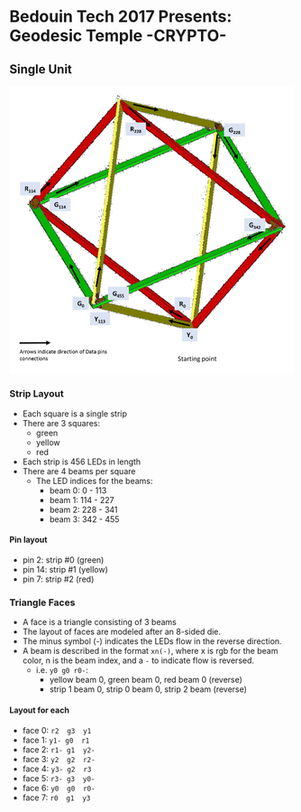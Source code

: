 # Bedouin Tech 2017 Presents: Geodesic Temple -CRYPTO-


## Single Unit

![Single Unit](./assets/singleUnitLayout.png)

### Strip Layout

- Each square is a single strip
- There are 3 squares:
  - green
  - yellow
  - red
- Each strip is 456 LEDs in length
- There are 4 beams per square
  - The LED indices for the beams:
    - beam 0: 0 - 113
    - beam 1: 114 - 227
    - beam 2: 228 - 341
    - beam 3: 342 - 455

#### Pin layout

- pin 2:  strip #0  (green)
- pin 14: strip #1 (yellow)
- pin 7:  strip #2 (red)

### Triangle Faces

- A face is a triangle consisting of 3 beams
- The layout of faces are modeled after an 8-sided die.
- The minus symbol (-) indicates the LEDs flow in the reverse direction.
- A beam is described in the format `xn(-)`, where x is rgb for the beam color, n is the beam index, and a `-` to indicate flow is reversed.
  - i.e. `y0 g0 r0-`:
    - yellow beam 0, green beam 0, red beam 0 (reverse)
    - strip 1 beam 0, strip 0 beam 0, strip 2 beam (reverse)

#### Layout for each

- face 0: `r2  g3  y1`
- face 1: `y1- g0  r1`
- face 2: `r1- g1  y2-`
- face 3: `y2  g2  r2-`
- face 4: `y3- g2  r3`
- face 5: `r3- g3  y0-`
- face 6: `y0  g0  r0-`
- face 7: `r0  g1  y3`

